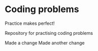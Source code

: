 # Coding problems
Practice makes perfect! 

Repository for practising coding problems


Made a change
Made another change
